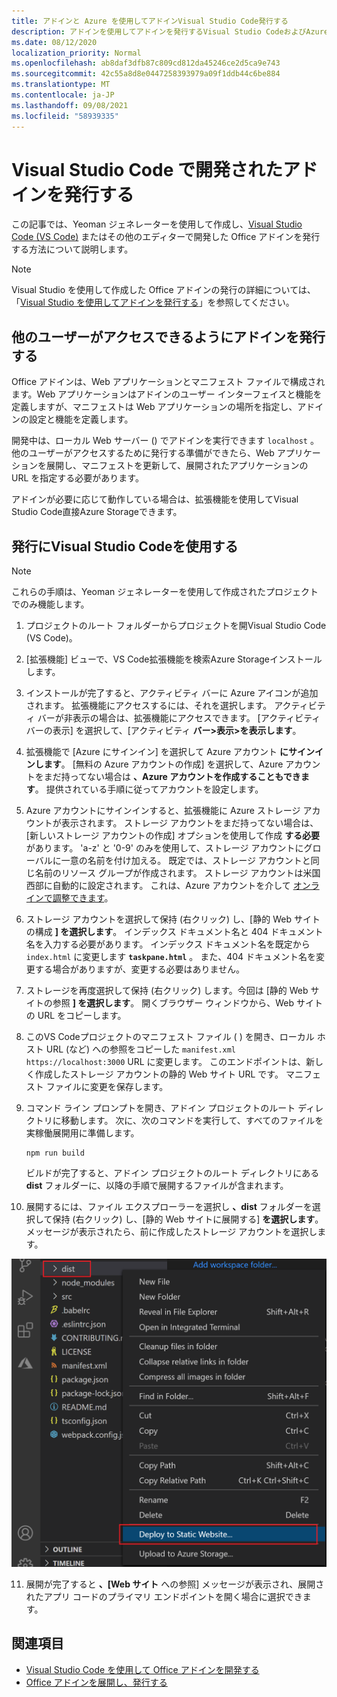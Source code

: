 ```yaml
---
title: アドインと Azure を使用してアドインVisual Studio Code発行する
description: アドインを使用してアドインを発行するVisual Studio CodeおよびAzure Active Directory
ms.date: 08/12/2020
localization_priority: Normal
ms.openlocfilehash: ab8daf3dfb87c809cd812da45246ce2d5ca9e743
ms.sourcegitcommit: 42c55a8d8e0447258393979a09f1ddb44c6be884
ms.translationtype: MT
ms.contentlocale: ja-JP
ms.lasthandoff: 09/08/2021
ms.locfileid: "58939335"
---
```

# <a name="publish-an-add-in-developed-with-visual-studio-code"></a>Visual Studio Code で開発されたアドインを発行する

この記事では、Yeoman ジェネレーターを使用して作成し、[Visual Studio Code (VS Code)](https://code.visualstudio.com) またはその他のエディターで開発した Office アドインを発行する方法について説明します。

> [!NOTE]
> Visual Studio を使用して作成した Office アドインの発行の詳細については、「[Visual Studio を使用してアドインを発行する](package-your-add-in-using-visual-studio.md)」を参照してください。

## <a name="publishing-an-add-in-for-other-users-to-access"></a>他のユーザーがアクセスできるようにアドインを発行する

Office アドインは、Web アプリケーションとマニフェスト ファイルで構成されます。Web アプリケーションはアドインのユーザー インターフェイスと機能を定義しますが、マニフェストは Web アプリケーションの場所を指定し、アドインの設定と機能を定義します。

開発中は、ローカル Web サーバー () でアドインを実行できます `localhost` 。 他のユーザーがアクセスするために発行する準備ができたら、Web アプリケーションを展開し、マニフェストを更新して、展開されたアプリケーションの URL を指定する必要があります。

アドインが必要に応じて動作している場合は、拡張機能を使用してVisual Studio Code直接Azure Storageできます。

## <a name="using-visual-studio-code-to-publish"></a>発行にVisual Studio Codeを使用する

>[!NOTE]
> これらの手順は、Yeoman ジェネレーターを使用して作成されたプロジェクトでのみ機能します。

1. プロジェクトのルート フォルダーからプロジェクトを開Visual Studio Code (VS Code)。
2. [拡張機能] ビューで、VS Code拡張機能を検索Azure Storageインストールします。
3. インストールが完了すると、アクティビティ バーに Azure アイコンが追加されます。 拡張機能にアクセスするには、それを選択します。 アクティビティ バーが非表示の場合は、拡張機能にアクセスできます。 [アクティビティ バーの表示] を選択して、[アクティビティ **バー>表示>を表示します**。
4. 拡張機能で [Azure にサインイン] を選択して Azure アカウント **にサインインします**。 [無料の Azure アカウントの作成] を選択して、Azure アカウントをまだ持ってない場合は **、Azure アカウントを作成することもできます**。 提供されている手順に従ってアカウントを設定します。
5. Azure アカウントにサインインすると、拡張機能に Azure ストレージ アカウントが表示されます。 ストレージ アカウントをまだ持ってない場合は、[新しいストレージ アカウントの作成] オプションを使用して作成 **する必要** があります。 'a-z' と '0-9' のみを使用して、ストレージ アカウントにグローバルに一意の名前を付け加える。 既定では、ストレージ アカウントと同じ名前のリソース グループが作成されます。 ストレージ アカウントは米国西部に自動的に設定されます。 これは、Azure アカウントを介して [オンラインで調整できます](https://portal.azure.com/)。
6. ストレージ アカウントを選択して保持 (右クリック) し、[静的 Web サイトの構成 **] を選択します**。 インデックス ドキュメント名と 404 ドキュメント名を入力する必要があります。 インデックス ドキュメント名を既定から `index.html` に変更します **`taskpane.html`** 。 また、404 ドキュメント名を変更する場合がありますが、変更する必要はありません。
7. ストレージを再度選択して保持 (右クリック) します。今回は [静的 Web サイトの参照 **] を選択します**。 開くブラウザー ウィンドウから、Web サイトの URL をコピーします。
8. このVS Codeプロジェクトのマニフェスト ファイル ( ) を開き、ローカル ホスト URL (など) への参照をコピーした `manifest.xml` `https://localhost:3000` URL に変更します。 このエンドポイントは、新しく作成したストレージ アカウントの静的 Web サイト URL です。 マニフェスト ファイルに変更を保存します。
9. コマンド ライン プロンプトを開き、アドイン プロジェクトのルート ディレクトリに移動します。 次に、次のコマンドを実行して、すべてのファイルを実稼働展開用に準備します。

    ```command&nbsp;line
    npm run build
    ```

    ビルドが完了すると、アドイン プロジェクトのルート ディレクトリにある **dist** フォルダーに、以降の手順で展開するファイルが含まれます。

10. 展開するには、ファイル エクスプローラーを選択し **、dist** フォルダーを選択して保持 (右クリック) し、[静的 Web サイトに展開する] **を選択します**。 メッセージが表示されたら、前に作成したストレージ アカウントを選択します。

![静的 Web サイトへの展開。](../images/deploy-to-static-website.png)

11. 展開が完了すると **、[Web サイト** への参照] メッセージが表示され、展開されたアプリ コードのプライマリ エンドポイントを開く場合に選択できます。

## <a name="see-also"></a>関連項目

- [Visual Studio Code を使用して Office アドインを開発する](../develop/develop-add-ins-vscode.md)
- [Office アドインを展開し、発行する](../publish/publish.md)
